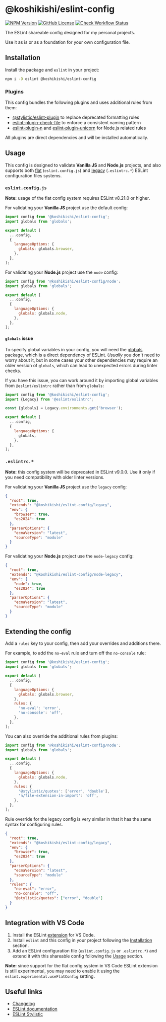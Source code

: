 # @koshikishi/eslint-config

[![NPM Version][npm-image]][npm-url]
[![GitHub License][license-image]][license-url]
[![Check Workflow Status][workflow-image]][workflow-url]

The ESLint shareable config designed for my personal projects.

Use it as is or as a foundation for your own configuration file.

## Installation

Install the package and `eslint` in your project:

```sh
npm i -D eslint @koshikishi/eslint-config
```

### Plugins

This config bundles the following plugins and uses additional rules from them:

- [@stylistic/eslint-plugin](https://www.npmjs.com/package/@stylistic/eslint-plugin) to replace deprecated formatting rules
- [eslint-plugin-check-file](https://www.npmjs.com/package/eslint-plugin-check-file) to enforce a consistent naming pattern
- [eslint-plugin-n](https://www.npmjs.com/package/eslint-plugin-n) and [eslint-plugin-unicorn](https://www.npmjs.com/package/eslint-plugin-unicorn) for Node.js related rules

All plugins are direct dependencies and will be installed automatically.

## Usage

This config is designed to validate **Vanilla JS** and **Node.js** projects, and also supports both [flat](https://eslint.org/docs/latest/use/configure/configuration-files-new) (`eslint.config.js`) and [legacy](https://eslint.org/docs/latest/use/configure/configuration-files) (`.eslintrc.*`) ESLint configuration files systems.

### `eslint.config.js`

**Note:** usage of the flat config system requires ESLint v8.21.0 or higher.

For validating your **Vanilla JS** project use the default config:

```js
import config from '@koshikishi/eslint-config';
import globals from 'globals';

export default [
  ...config,
  {
    languageOptions: {
      globals: globals.browser,
    },
  },
];
```

For validating your **Node.js** project use the `node` config:

```js
import config from '@koshikishi/eslint-config/node';
import globals from 'globals';

export default [
  ...config,
  {
    languageOptions: {
      globals: globals.node,
    },
  },
];
```

#### `globals` issue

To specify global variables in your config, you will need the [globals](https://www.npmjs.com/package/globals) package, which is a direct dependency of ESLint. *Usually* you don't need to worry about it, but in some cases your other dependencies may require an older version of `globals`, which can lead to unexpected errors during linter checks.

If you have this issue, you can work around it by importing global variables from `@eslint/eslintrc` rather than from `globals`:

```js
import config from '@koshikishi/eslint-config';
import {Legacy} from '@eslint/eslintrc';

const {globals} = Legacy.environments.get('browser');

export default [
  ...config,
  {
    languageOptions: {
      globals,
    },
  },
];
```

### `.eslintrc.*`

**Note:** this config system will be deprecated in ESLint v9.0.0. Use it only if you need compatibility with older linter versions.

For validating your **Vanilla JS** project use the `legacy` config:

```json
{
  "root": true,
  "extends": "@koshikishi/eslint-config/legacy",
  "env": {
    "browser": true,
    "es2024": true
  },
  "parserOptions": {
    "ecmaVersion": "latest",
    "sourceType": "module"
  }
}
```

For validating your **Node.js** project use the `node-legacy` config:

```json
{
  "root": true,
  "extends": "@koshikishi/eslint-config/node-legacy",
  "env": {
    "node": true,
    "es2024": true
  },
  "parserOptions": {
    "ecmaVersion": "latest",
    "sourceType": "module"
  }
}
```

## Extending the config

Add a `rules` key to your config, then add your overrides and additions there.

For example, to add the `no-eval` rule and turn off the `no-console` rule:

```js
import config from '@koshikishi/eslint-config';
import globals from 'globals';

export default [
  ...config,
  {
    languageOptions: {
      globals: globals.browser,
    },
    rules: {
      'no-eval': 'error',
      'no-console': 'off',
    },
  },
];
```

You can also override the additional rules from plugins:

```js
import config from '@koshikishi/eslint-config/node';
import globals from 'globals';

export default [
  ...config,
  {
    languageOptions: {
      globals: globals.node,
    },
    rules: {
      '@stylistic/quotes': ['error', 'double'],
      'n/file-extension-in-import': 'off',
    },
  },
];
```

Rule override for the legacy config is very similar in that it has the same syntax for configuring rules.

```json
{
  "root": true,
  "extends": "@koshikishi/eslint-config/legacy",
  "env": {
    "browser": true,
    "es2024": true
  },
  "parserOptions": {
    "ecmaVersion": "latest",
    "sourceType": "module"
  },
  "rules": {
    "no-eval": "error",
    "no-console": "off",
    "@stylistic/quotes": ["error", "double"]
  }
}
```

## Integration with VS Code

1. Install the ESLint [extension](https://marketplace.visualstudio.com/items?itemName=dbaeumer.vscode-eslint) for VS Code.
2. Install `eslint` and this config in your project following the [Installation](#installation) section.
3. Add an ESLint configuration file (`eslint.config.js` or `.eslintrc.*`) and extend it with this shareable config following the [Usage](#usage) section.

**Note:** since support for the flat config system in VS Code ESLint extension is still experimental, you may need to enable it using the `eslint.experimental.useFlatConfig` setting.

## Useful links

- [Changelog](CHANGELOG.md)
- [ESLint documentation](https://eslint.org/docs/latest/)
- [ESLint Stylistic](https://eslint.style/)

[npm-image]: https://img.shields.io/npm/v/@koshikishi/eslint-config
[npm-url]: https://www.npmjs.com/package/@koshikishi/eslint-config
[license-image]: https://img.shields.io/github/license/koshikishi/eslint-config
[license-url]: https://github.com/koshikishi/eslint-config/blob/main/LICENSE
[workflow-image]: https://github.com/koshikishi/eslint-config/actions/workflows/check.yml/badge.svg
[workflow-url]: https://github.com/koshikishi/eslint-config/actions
